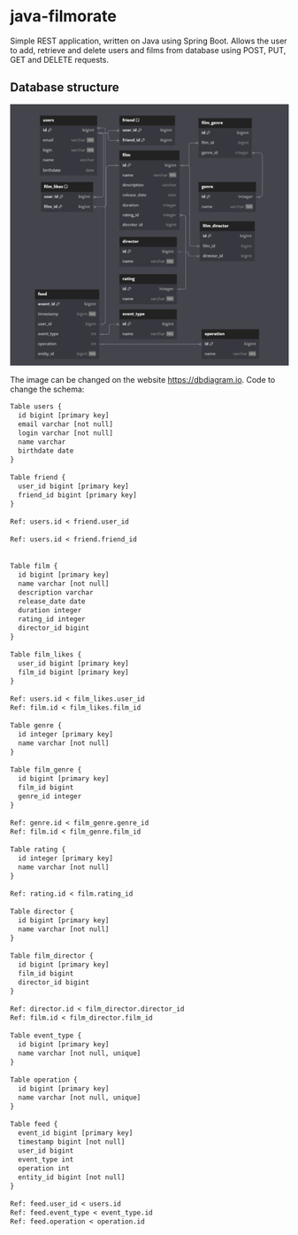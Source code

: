# java-filmorate
Simple REST application, written on Java using Spring Boot.
Allows the user to add, retrieve and delete users and films from database using POST, PUT, GET and DELETE requests.

## Database structure


![Database structure in the form of an ER diagram](filmorate.png)

The image can be changed on the website https://dbdiagram.io.
Code to change the schema:

```
Table users {
  id bigint [primary key]
  email varchar [not null]
  login varchar [not null]
  name varchar
  birthdate date
}

Table friend {
  user_id bigint [primary key]
  friend_id bigint [primary key]
}

Ref: users.id < friend.user_id

Ref: users.id < friend.friend_id


Table film {
  id bigint [primary key]
  name varchar [not null]
  description varchar 
  release_date date
  duration integer
  rating_id integer
  director_id bigint
}

Table film_likes {
  user_id bigint [primary key]
  film_id bigint [primary key]
}

Ref: users.id < film_likes.user_id
Ref: film.id < film_likes.film_id

Table genre {
  id integer [primary key]
  name varchar [not null]
}

Table film_genre {
  id bigint [primary key]
  film_id bigint
  genre_id integer
}

Ref: genre.id < film_genre.genre_id
Ref: film.id < film_genre.film_id

Table rating {
  id integer [primary key]
  name varchar [not null]
}

Ref: rating.id < film.rating_id

Table director {
  id bigint [primary key]
  name varchar [not null]
}

Table film_director {
  id bigint [primary key]
  film_id bigint
  director_id bigint
}

Ref: director.id < film_director.director_id
Ref: film.id < film_director.film_id

Table event_type {
  id bigint [primary key]
  name varchar [not null, unique]
}

Table operation {
  id bigint [primary key]
  name varchar [not null, unique]
}

Table feed {
  event_id bigint [primary key]
  timestamp bigint [not null]
  user_id bigint
  event_type int
  operation int
  entity_id bigint [not null]
}

Ref: feed.user_id < users.id
Ref: feed.event_type < event_type.id
Ref: feed.operation < operation.id
```

